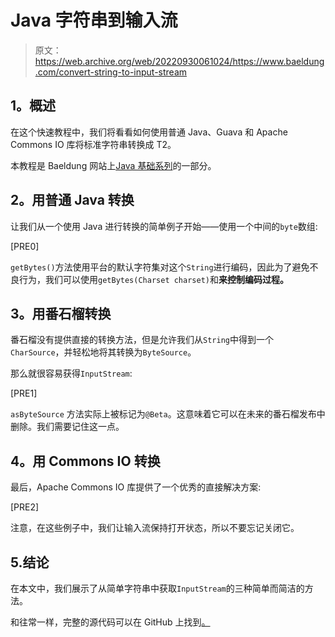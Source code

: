 # Java 字符串到输入流

> 原文：<https://web.archive.org/web/20220930061024/https://www.baeldung.com/convert-string-to-input-stream>

## **1。概述**

在这个快速教程中，我们将看看如何使用普通 Java、Guava 和 Apache Commons IO 库将标准字符串转换成 T2。

本教程是 Baeldung 网站上[Java 基础系列](/web/20220812070143/https://www.baeldung.com/java-tutorial "The Java Guide on IO and Collections")的一部分。

## **2。用普通 Java 转换**

让我们从一个使用 Java 进行转换的简单例子开始——使用一个中间的`byte`数组:

[PRE0]

`getBytes()`方法使用平台的默认字符集对这个`String`进行编码，因此为了避免不良行为，我们可以使用`getBytes(Charset charset)`和**来控制编码过程。**

## **3。用番石榴转换**

番石榴没有提供直接的转换方法，但是允许我们从`String`中得到一个`CharSource`，并轻松地将其转换为`ByteSource`。

那么就很容易获得`InputStream`:

[PRE1]

`asByteSource` 方法实际上被标记为`@Beta`。这意味着它可以在未来的番石榴发布中删除。我们需要记住这一点。

## **4。用 Commons IO 转换**

最后，Apache Commons IO 库提供了一个优秀的直接解决方案:

[PRE2]

注意，在这些例子中，我们让输入流保持打开状态，所以不要忘记关闭它。

## 5.结论

在本文中，我们展示了从简单字符串中获取`InputStream`的三种简单而简洁的方法。

和往常一样，完整的源代码可以在 GitHub 上找到[。](https://web.archive.org/web/20220812070143/https://github.com/eugenp/tutorials/tree/master/core-java-modules/core-java-io-conversions-2)